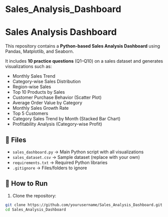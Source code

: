 # Sales_Analysis_Dashboard
# Sales Analysis Dashboard

This repository contains a **Python-based Sales Analysis Dashboard** using Pandas, Matplotlib, and Seaborn.

It includes **10 practice questions** (Q1–Q10) on a sales dataset and generates visualizations such as:

- Monthly Sales Trend
- Category-wise Sales Distribution
- Region-wise Sales
- Top 10 Products by Sales
- Customer Purchase Behavior (Scatter Plot)
- Average Order Value by Category
- Monthly Sales Growth Rate
- Top 5 Customers
- Category Sales Trend by Month (Stacked Bar Chart)
- Profitability Analysis (Category-wise Profit)

## 📂 Files

- `sales_dashboard.py` → Main Python script with all visualizations
- `sales_dataset.csv` → Sample dataset (replace with your own)
- `requirements.txt` → Required Python libraries
- `.gitignore` → Files/folders to ignore

## 📌 How to Run

1. Clone the repository:

```bash
git clone https://github.com/yourusername/Sales_Analysis_Dashboard.git
cd Sales_Analysis_Dashboard

